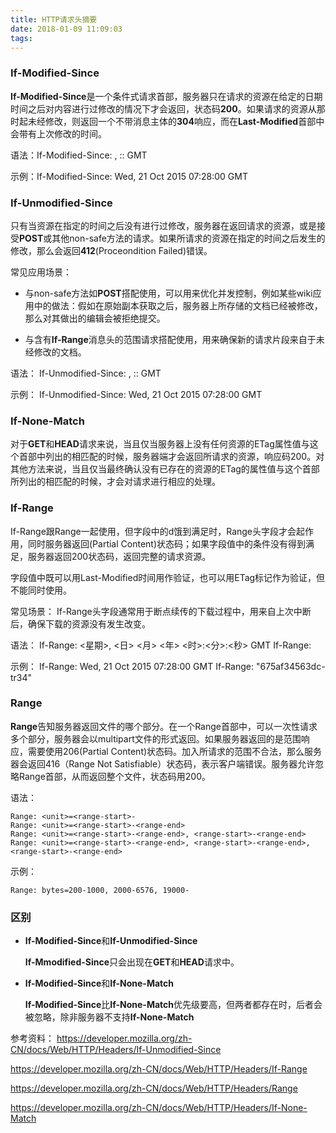 ```yaml
---
title: HTTP请求头摘要
date: 2018-01-09 11:09:03
tags:
---
```


### If-Modified-Since
<b>If-Modified-Since</b>是一个条件式请求首部，服务器只在请求的资源在给定的日期时间之后对内容进行过修改的情况下才会返回，状态码<b>200</b>。如果请求的资源从那时起未经修改，则返回一个不带消息主体的<b>304</b>响应，而在<b>Last-Modified</b>首部中会带有上次修改的时间。

语法：If-Modified-Since: <day-name>, <day> <month> <year> <hour>:<minute>:<second> GMT

示例：If-Modified-Since: Wed, 21 Oct 2015 07:28:00 GMT

<!--more-->

### If-Unmodified-Since
只有当资源在指定的时间之后没有进行过修改，服务器在返回请求的资源，或是接受<b>POST</b>或其他non-safe方法的请求。如果所请求的资源在指定的时间之后发生的修改，那么会返回<b>412</b>(Proceondition Failed)错误。

常见应用场景：
- 与non-safe方法如<b>POST</b>搭配使用，可以用来优化并发控制，例如某些wiki应用中的做法：假如在原始副本获取之后，服务器上所存储的文档已经被修改，那么对其做出的编辑会被拒绝提交。

- 与含有<b>If-Range</b>消息头的范围请求搭配使用，用来确保新的请求片段来自于未经修改的文档。

语法：
If-Unmodified-Since: <day-name>, <day> <month> <year> <hour>:<minute>:<second> GMT

示例：
If-Unmodified-Since: Wed, 21 Oct 2015 07:28:00 GMT

### If-None-Match
对于<b>GET</b>和<b>HEAD</b>请求来说，当且仅当服务器上没有任何资源的ETag属性值与这个首部中列出的相匹配的时候，服务器端才会返回所请求的资源，响应码200。对其他方法来说，当且仅当最终确认没有已存在的资源的ETag的属性值与这个首部所列出的相匹配的时候，才会对请求进行相应的处理。


### If-Range
If-Range跟Range一起使用，但字段中的d饿到满足时，Range头字段才会起作用，同时服务器返回(Partial Content)状态码；如果字段值中的条件没有得到满足，服务器返回200状态码，返回完整的请求资源。

字段值中既可以用Last-Modified时间用作验证，也可以用ETag标记作为验证，但不能同时使用。

常见场景：
If-Range头字段通常用于断点续传的下载过程中，用来自上次中断后，确保下载的资源没有发生改变。

语法：
If-Range: <星期>, <日> <月> <年> <时>:<分>:<秒> GMT
If-Range: <etag>

示例：
If-Range: Wed, 21 Oct 2015 07:28:00 GMT
If-Range: "675af34563dc-tr34"

### Range
<b>Range</b>告知服务器返回文件的哪个部分。在一个Range首部中，可以一次性请求多个部分，服务器会以multipart文件的形式返回。如果服务器返回的是范围响应，需要使用206(Partial Content)状态码。加入所请求的范围不合法，那么服务器会返回416（Range Not Satisfiable）状态码，表示客户端错误。服务器允许忽略Range首部，从而返回整个文件，状态码用200。

语法：
```
Range: <unit>=<range-start>-
Range: <unit>=<range-start>-<range-end>
Range: <unit>=<range-start>-<range-end>, <range-start>-<range-end>
Range: <unit>=<range-start>-<range-end>, <range-start>-<range-end>, <range-start>-<range-end>
```
示例：
```
Range: bytes=200-1000, 2000-6576, 19000-
```




### 区别
- <b>If-Modified-Since</b>和<b>If-Unmodified-Since</b>

    <b>If-Mmodified-Since</b>只会出现在<b>GET</b>和<b>HEAD</b>请求中。

- <b>If-Modified-Since</b>和<b>If-None-Match</b>

    <b>If-Modified-Since</b>比<b>If-None-Match</b>优先级要高，但两者都存在时，后者会被忽略，除非服务器不支持<b>If-None-Match</b>


参考资料：
https://developer.mozilla.org/zh-CN/docs/Web/HTTP/Headers/If-Unmodified-Since

https://developer.mozilla.org/zh-CN/docs/Web/HTTP/Headers/If-Range

https://developer.mozilla.org/zh-CN/docs/Web/HTTP/Headers/Range

https://developer.mozilla.org/zh-CN/docs/Web/HTTP/Headers/If-None-Match